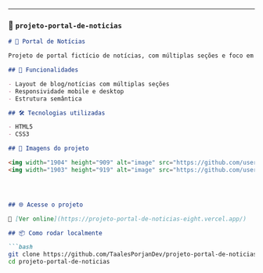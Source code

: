 
---

### 📁 `projeto-portal-de-noticias`

```md
# 📰 Portal de Notícias

Projeto de portal fictício de notícias, com múltiplas seções e foco em estrutura de conteúdo, responsividade e boas práticas de layout.

## 🚀 Funcionalidades

- Layout de blog/notícias com múltiplas seções
- Responsividade mobile e desktop
- Estrutura semântica

## 🛠 Tecnologias utilizadas

- HTML5
- CSS3

## 📸 Imagens do projeto

<img width="1904" height="909" alt="image" src="https://github.com/user-attachments/assets/d6a1577c-cb85-44b9-9041-6ad9609f0992" />
<img width="1903" height="919" alt="image" src="https://github.com/user-attachments/assets/57078cc3-e29e-4220-9489-9b06e9c4dec3" />




## 🌐 Acesse o projeto

🔗 [Ver online](https://projeto-portal-de-noticias-eight.vercel.app/)

## 📦 Como rodar localmente

```bash
git clone https://github.com/TaalesPorjanDev/projeto-portal-de-noticias.git
cd projeto-portal-de-noticias
